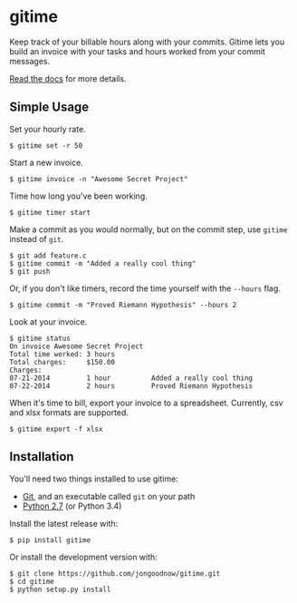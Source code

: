 gitime
====

Keep track of your billable hours along with your commits. Gitime lets you build an invoice with your tasks and hours worked from your commit messages.

[Read the docs](http://gitime.readthedocs.org/en/latest/) for more details.

Simple Usage
----

Set your hourly rate.

	$ gitime set -r 50

Start a new invoice.

	$ gitime invoice -n "Awesome Secret Project"

Time how long you've been working.

	$ gitime timer start

Make a commit as you would normally, but on the commit step, use `gitime` instead of `git`.

	$ git add feature.c
	$ gitime commit -m "Added a really cool thing"
	$ git push

Or, if you don't like timers, record the time yourself with the `--hours` flag.

	$ gitime commit -m "Proved Riemann Hypothesis" --hours 2

Look at your invoice.

	$ gitime status
	On invoice Awesome Secret Project
	Total time worked: 3 hours
	Total charges:     $150.00
	Charges:
	07-21-2014         1 hour          Added a really cool thing
	07-22-2014         2 hours         Proved Riemann Hypothesis

When it's time to bill, export your invoice to a spreadsheet. Currently, csv and xlsx formats are supported.

	$ gitime export -f xlsx

Installation
----

You'll need two things installed to use gitime:

* [Git](http://git-scm.com/downloads), and an executable called `git` on your path
* [Python 2.7](https://www.python.org/downloads/) (or Python 3.4)

Install the latest release with:

	$ pip install gitime

Or install the development version with:

	$ git clone https://github.com/jongoodnow/gitime.git
	$ cd gitime
	$ python setup.py install